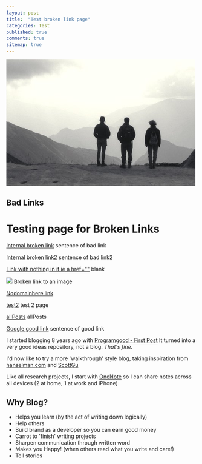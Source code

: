 ```yaml
---
layout: post
title:  "Test broken link page"
categories: Test
published: true
comments: true
sitemap: true
---
```

![On the way to Machu Picchu](/assets/3Guys_500.jpg)

## Bad Links
<div class="home">
  <h1 class="page-heading">Testing page for Broken Links</h1>
  <p> <a href="/brokenurl">Internal broken link</a> sentence of bad link</p>
<p><a href="/brokenurl2">Internal broken link2</a> sentence of bad link2</p>
<p><a href="">Link with nothing in it ie a href=""</a> blank</p>
<p><img src="/asdfas.png" /> Broken link to an image</p>
<p><a href="https://nodomainhere.co.uk/">Nodomainhere link</a></p>
<p><a href="/test2">test2</a> test 2 page</p>
<p><a href="/allPosts">allPosts</a> allPosts</p>
  <div>
    <p> <a href="https://www.google.co.uk">Google good link</a> sentence of good link </p>
  </div>
</div>

I started blogging 8 years ago with [Programgood - First Post](https://web.archive.org/web/20170324063932/http://www.programgood.net/2008/11/08/GoalsBackgroundOfProgramGoodNet.aspx)  It turned into a very good ideas repository, not a blog.  *That's fine.*  
 
I'd now like to try a more 'walkthrough' style blog, taking inspiration from [hanselman.com](https://www.hanselman.com) and [ScottGu](https://weblogs.asp.net/scottgu/introducing-asp-net-5) 

Like all research projects, I start with [OneNote](https://products.office.com/en-gb/onenote/digital-note-taking-app) so I can share notes across all devices (2 at home, 1 at work and iPhone)

## Why Blog?
* Helps you learn (by the act of writing down logically)
* Help others 
* Build brand as a developer so you can earn good money
* Carrot to 'finish' writing projects
* Sharpen communication through written word
* Makes you Happy! (when others read what you write and care!)
* Tell stories

<p></p>